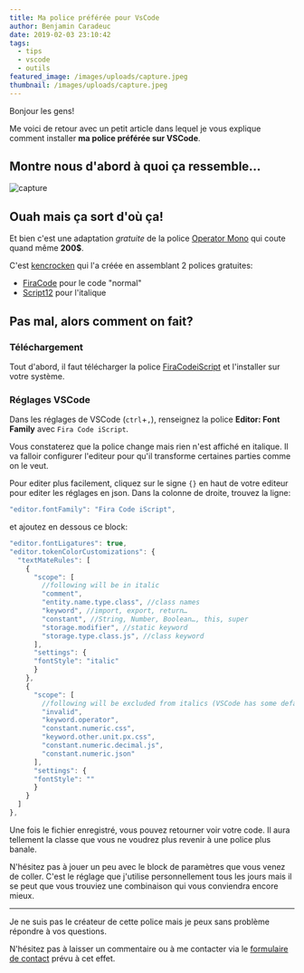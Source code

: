 ```yaml
---
title: Ma police préférée pour VsCode
author: Benjamin Caradeuc
date: 2019-02-03 23:10:42
tags:
  - tips
  - vscode
  - outils
featured_image: /images/uploads/capture.jpeg
thumbnail: /images/uploads/capture.jpeg
---
```


Bonjour les gens!

Me voici de retour avec un petit article dans lequel je vous explique comment installer **ma police préférée sur VSCode**.

## Montre nous d'abord à quoi ça ressemble...

![capture](/images/uploads/capture.jpeg)

## Ouah mais ça sort d'où ça!

Et bien c'est une adaptation *gratuite* de la police [Operator Mono](https://www.typography.com/fonts/operator/styles/operatormono) qui coute quand même **200$**.

C'est [kencrocken](https://kencrocken.github.io/) qui l'a créée en assemblant 2 polices gratuites:
* [FiraCode](https://github.com/tonsky/FiraCode) pour le code "normal"
* [Script12](https://www.myfontsfree.com/134618/script12pitchbt.htm) pour l'italique

## Pas mal, alors comment on fait?

### Téléchargement

Tout d'abord, il faut télécharger la police [FiraCodeiScript](https://github.com/kencrocken/FiraCodeiScript) et l'installer sur votre système.

### Réglages VSCode

Dans les réglages de VSCode (`ctrl`+`,`), renseignez la police **Editor: Font Family** avec `Fira Code iScript`.

Vous constaterez que la police change mais rien n'est affiché en italique. Il va falloir configurer l'editeur pour qu'il transforme certaines parties comme on le veut.

Pour editer plus facilement, cliquez sur le signe `{}` en haut de votre editeur pour editer les réglages en json. Dans la colonne de droite, trouvez la ligne:

```js
"editor.fontFamily": "Fira Code iScript",
```

et ajoutez en dessous ce block:

```js
"editor.fontLigatures": true,
"editor.tokenColorCustomizations": {
  "textMateRules": [
    {
      "scope": [
        //following will be in italic
        "comment",
        "entity.name.type.class", //class names
        "keyword", //import, export, return…
        "constant", //String, Number, Boolean…, this, super
        "storage.modifier", //static keyword
        "storage.type.class.js", //class keyword
      ],
      "settings": {
      "fontStyle": "italic"
      }
    },
    {
      "scope": [
        //following will be excluded from italics (VSCode has some defaults for italics)
        "invalid",
        "keyword.operator",
        "constant.numeric.css",
        "keyword.other.unit.px.css",
        "constant.numeric.decimal.js",
        "constant.numeric.json"
      ],
      "settings": {
      "fontStyle": ""
      }
    }
  ]
},
```

Une fois le fichier enregistré, vous pouvez retourner voir votre code. Il aura tellement la classe que vous ne voudrez plus revenir à une police plus banale.

N'hésitez pas à jouer un peu avec le block de paramètres que vous venez de coller. C'est le réglage que j'utilise personnellement tous les jours mais il se peut que vous trouviez une combinaison qui vous conviendra encore mieux.

---

Je ne suis pas le créateur de cette police mais je peux sans problème répondre à vos questions.

N'hésitez pas à laisser un commentaire ou à me contacter via le [formulaire de contact](/contact) prévu à cet effet.
